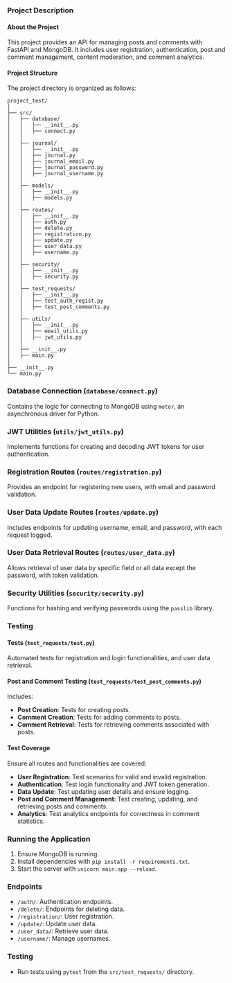 ### Project Description

#### About the Project
This project provides an API for managing posts and comments with FastAPI and MongoDB. It includes user registration, authentication, post and comment management, content moderation, and comment analytics.

#### Project Structure
The project directory is organized as follows:

```
project_test/
│
├── src/
│   ├── database/
│   │   ├── __init__.py
│   │   ├── connect.py
│   │
│   ├── journal/
│   │   ├── __init__.py
│   │   ├── journal.py
│   │   ├── journal_email.py
│   │   ├── journal_password.py
│   │   ├── journal_username.py
│   │
│   ├── models/
│   │   ├── __init__.py
│   │   ├── models.py
│   │
│   ├── routes/
│   │   ├── __init__.py
│   │   ├── auth.py
│   │   ├── delete.py
│   │   ├── registration.py
│   │   ├── update.py
│   │   ├── user_data.py
│   │   ├── username.py
│   │
│   ├── security/
│   │   ├── __init__.py
│   │   ├── security.py
│   │
│   ├── test_requests/
│   │   ├── __init__.py
│   │   ├── test_auth_regist.py
│   │   ├── test_post_comments.py
│   │
│   ├── utils/
│   │   ├── __init__.py
│   │   ├── email_utils.py
│   │   ├── jwt_utils.py
│   │
│   ├── __init__.py
│   ├── main.py
│
├── __init__.py
└── main.py
```

### Database Connection (`database/connect.py`)
Contains the logic for connecting to MongoDB using `motor`, an asynchronous driver for Python.

### JWT Utilities (`utils/jwt_utils.py`)
Implements functions for creating and decoding JWT tokens for user authentication.

### Registration Routes (`routes/registration.py`)
Provides an endpoint for registering new users, with email and password validation.

### User Data Update Routes (`routes/update.py`)
Includes endpoints for updating username, email, and password, with each request logged.

### User Data Retrieval Routes (`routes/user_data.py`)
Allows retrieval of user data by specific field or all data except the password, with token validation.

### Security Utilities (`security/security.py`)
Functions for hashing and verifying passwords using the `passlib` library.

### Testing
#### Tests (`test_requests/test.py`)
Automated tests for registration and login functionalities, and user data retrieval.

#### Post and Comment Testing (`test_requests/test_post_comments.py`)
Includes:
- **Post Creation**: Tests for creating posts.
- **Comment Creation**: Tests for adding comments to posts.
- **Comment Retrieval**: Tests for retrieving comments associated with posts.

#### Test Coverage
Ensure all routes and functionalities are covered:
- **User Registration**: Test scenarios for valid and invalid registration.
- **Authentication**: Test login functionality and JWT token generation.
- **Data Update**: Test updating user details and ensure logging.
- **Post and Comment Management**: Test creating, updating, and retrieving posts and comments.
- **Analytics**: Test analytics endpoints for correctness in comment statistics.

### Running the Application
1. Ensure MongoDB is running.
2. Install dependencies with `pip install -r requirements.txt`.
3. Start the server with `uvicorn main:app --reload`.

### Endpoints
- `/auth/`: Authentication endpoints.
- `/delete/`: Endpoints for deleting data.
- `/registration/`: User registration.
- `/update/`: Update user data.
- `/user_data/`: Retrieve user data.
- `/username/`: Manage usernames.

### Testing
- Run tests using `pytest` from the `src/test_requests/` directory.
